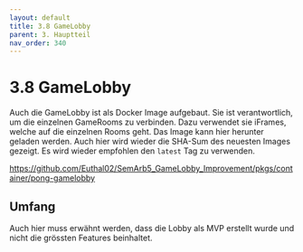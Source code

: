 ```yaml
---
layout: default
title: 3.8 GameLobby
parent: 3. Hauptteil
nav_order: 340
---
```


# 3.8 GameLobby

Auch die GameLobby ist als Docker Image aufgebaut. Sie ist verantwortlich, um die einzelnen GameRooms zu verbinden. Dazu verwendet sie iFrames, welche auf die einzelnen Rooms geht. Das Image kann hier herunter geladen werden. Auch hier wird wieder die SHA-Sum des neuesten Images gezeigt. Es wird wieder empfohlen den `latest` Tag zu verwenden.

<https://github.com/Euthal02/SemArb5_GameLobby_Improvement/pkgs/container/pong-gamelobby>

## Umfang

Auch hier muss erwähnt werden, dass die Lobby als MVP erstellt wurde und nicht die grössten Features beinhaltet.
